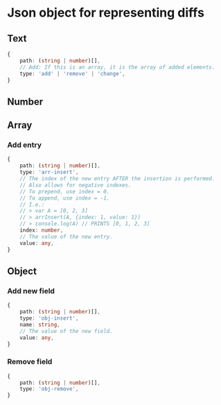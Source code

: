 # Json object for representing diffs

## Text

```typescript
{
    path: (string | number)[],
    // Add: If this is an array, it is the array of added elements.
    type: 'add' | 'remove' | 'change',
}
```

## Number

## Array

### Add entry

```typescript
{
    path: (string | number)[],
    type: 'arr-insert',
    // The index of the new entry AFTER the insertion is performed.
    // Also allows for negative indexes.
    // To prepend, use index = 0.
    // To append, use index = -1.
    // I.e.:
    // > var A = [0, 2, 3]
    // > arrInsert(A, {index: 1, value: 1})
    // > console.log(A) // PRINTS [0, 1, 2, 3]
    index: number,
    // The value of the new entry.
    value: any,
}
```

## Object

### Add new field

```typescript
{
    path: (string | number)[],
    type: 'obj-insert',
    name: string,
    // The value of the new field.
    value: any,
}
```

### Remove field

```typescript
{
    path: (string | number)[],
    type: 'obj-remove',
}
```

